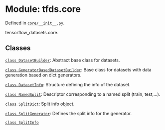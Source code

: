<div itemscope itemtype="http://developers.google.com/ReferenceObject">
<meta itemprop="name" content="tfds.core" />
<meta itemprop="path" content="Stable" />
</div>

# Module: tfds.core



Defined in [`core/__init__.py`](https://github.com/tensorflow/datasets/tree/master/tensorflow_datasets/core/__init__.py).

tensorflow_datasets.core.

## Classes

[`class DatasetBuilder`](../tfds/core/DatasetBuilder.md): Abstract base class for datasets.

[`class GeneratorBasedDatasetBuilder`](../tfds/core/GeneratorBasedDatasetBuilder.md): Base class for datasets with data generation based on dict generators.

[`class DatasetInfo`](../tfds/core/DatasetInfo.md): Structure defining the info of the dataset.

[`class NamedSplit`](../tfds/core/NamedSplit.md): Descriptor corresponding to a named split (train, test,...).

[`class SplitDict`](../tfds/core/SplitDict.md): Split info object.

[`class SplitGenerator`](../tfds/core/SplitGenerator.md): Defines the split info for the generator.

[`class SplitInfo`](../tfds/core/SplitInfo.md)

